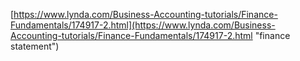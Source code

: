 [https://www.lynda.com/Business-Accounting-tutorials/Finance-Fundamentals/174917-2.html](https://www.lynda.com/Business-Accounting-tutorials/Finance-Fundamentals/174917-2.html "finance statement")


